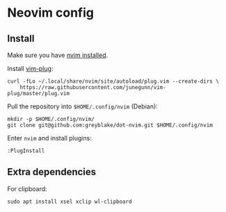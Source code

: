 # Neovim config

## Install

Make sure you have [nvim installed](https://github.com/neovim/neovim/wiki/Installing-Neovim).


Install [vim-plug](https://github.com/junegunn/vim-plug#unix-1):

    curl -fLo ~/.local/share/nvim/site/autoload/plug.vim --create-dirs \
        https://raw.githubusercontent.com/junegunn/vim-plug/master/plug.vim

Pull the repository into `$HOME/.config/nvim` (Debian):

    mkdir -p $HOME/.config/nvim/
    git clone git@github.com:greyblake/dot-nvim.git $HOME/.config/nvim

Enter `nvim` and install plugins:

    :PlugInstall

## Extra dependencies


For clipboard:

```
sudo apt install xsel xclip wl-clipboard
```
